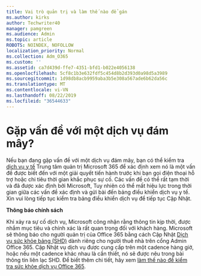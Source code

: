 ```yaml
---
title: Vai trò quản trị và làm thế nào để gán
ms.author: kirks
author: Techwriter40
manager: pamgreen
ms.audience: Admin
ms.topic: article
ROBOTS: NOINDEX, NOFOLLOW
localization_priority: Normal
ms.collection: Adm_O365
ms.custom: ''
ms.assetid: ca7d439d-ffe7-4351-bfd1-b022e4056138
ms.openlocfilehash: 5cf8c1b3e632fdf5c454d8b2d393d0a98d5a3989
ms.sourcegitcommit: 1d98db8acb9959aba3b5e308a567ade6b62da56c
ms.translationtype: MT
ms.contentlocale: vi-VN
ms.lasthandoff: 08/22/2019
ms.locfileid: "36544633"
---
```

# <a name="experiencing-problems-with-a-cloud-service"></a>Gặp vấn đề với một dịch vụ đám mây?

Nếu bạn đang gặp vấn đề với một dịch vụ đám mây, bạn có thể kiểm tra [dịch vụ y tế](https://admin.microsoft.com/AdminPortal/Home#/servicehealth) Trung tâm quản trị Microsoft 365 để xác định xem nó là một vấn đề được biết đến với một giải quyết tiến hành trước khi bạn gọi điện thoại hỗ trợ hoặc chi tiêu thời gian khắc phục sự cố. Các vấn đề có thể rất tạm thời và đã được xác định bởi Microsoft, Tuy nhiên có thể mất hiệu lực trong thời gian giữa các vấn đề xác định và gửi bài đến bảng điều khiển dịch vụ y tế. Xin vui lòng tiếp tục kiểm tra bảng điều khiển dịch vụ để tiếp tục Cập Nhật.

**Thông báo chính sách**

Khi xảy ra sự cố dịch vụ, Microsoft công nhận rằng thông tin kịp thời, được nhắm mục tiêu và chính xác là rất quan trọng đối với khách hàng. Microsoft sẽ thông báo cho người quản trị của Office 365 bằng cách Cập Nhật [Dịch vụ sức khỏe bảng (SHD)](https://admin.microsoft.com/AdminPortal/Home#/servicehealth) dành riêng cho người thuê nhà trên cổng Admin Office 365. Cập Nhật vụ dịch vụ được cung cấp trên một cadence hàng giờ, hoặc nếu một cadence khác nhau là cần thiết, nó sẽ được nêu trong bài thông tin liên lạc SHD. Để biết thêm chi tiết, hãy xem [làm thế nào để kiểm tra sức khỏe dịch vụ Office 365](https://docs.microsoft.com/office365/enterprise/view-service-health).


